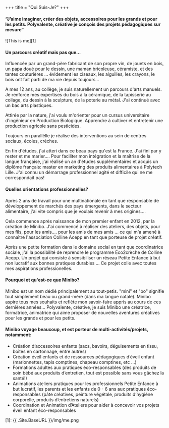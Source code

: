 +++
title = "Qui Suis-Je?"
+++

#### “J’aime imaginer, créer des objets, accessoires pour les grands et pour les petits. Polyvalente, créative je conçois des projets pédagogiques sur mesure”
  
![This is me][1]

#### Un parcours créatif mais pas que... 

Influencée par un grand-père fabricant de son propre vin, de jouets en bois, un papa doué pour le dessin, une maman bricoleuse, céramiste, et des tantes couturières ... évidement les ciseaux, les aiguilles, les crayons, le bois ont fait parti de ma vie depuis toujours...  

A mes 12 ans, au collège, je suis naturellement un parcours d'arts manuels. Je renforce mes expertises du bois à la céramique, de la tapisserie au collage, du dessin à la sculpture, de la poterie au métal. J'ai continué avec un bac arts plastiques.

Attirée par la nature, j'ai voulu m'orienter pour un cursus universitaire d'ingénieur en Production Biologique. Apprendre à cultiver et entretenir une production agricole sans pesticides. 

Toujours en parallèlle je réalise des interventions au sein de centres sociaux, écoles, crèches.

En fin d'études, j'ai atteri dans ce beau pays qu'est la France. J'ai fini par y rester et me marier.... 
Pour faciliter mon intégration et la maîtrise de la langue française, j'ai réalisé un an d'études supplémentaires et acquis un diplôme français: master en marketing des produits alimentaires à Polytech Lille. J'ai connu un démarrage professionnel agité et difficile qui ne me correspondait pas!

#### Quelles orientations professionnelles? 

Après 2 ans de travail pour une multinationale en tant que responsable de développement de marchés des pays émergents, dans le secteur alimentaire, j'ai vite compris que je voulais revenir à mes origines.... 

Cela commence après naissance de mon premier enfant en 2012, par la création de Minibo. J'ai commencé à réaliser des ateliers, des objets, pour mes fils, pour les amis.... pour les amis de mes amis ... ce qui m'a amené à connaître l'association Colline Acepp en tant que porteuse de projet créatif. 

Après une petite formation dans le domaine social en tant que coordinatrice sociale, j'ai la possibilité de reprendre le programme Eco2crèche de Colline Acepp. Un projet qui consiste à sensibiliser un réseau Petite Enfance à but non lucratif aux bonnes pratiques durables ... 
Ce projet colle avec toutes mes aspirations professionelles.

#### Pourquoi et qu'est-ce que Minibo?  

Minibo est un nom dédié principalement au tout-petis. "mini" et "bo" signifie tout simplement beau ou grand-mère (dans ma langue natale). Minibo aspire tous mes souhaits et reflète mon savoir-faire appris au cours de ces dernières années... 
Polyvalente, créative, je suis Minibo une créatrice, formatrice, animatrice qui aime proposer de nouvelles aventures créatives pour les grands et pour les petits. 

#### Minibo voyage beaucoup, et est porteur de multi-activités/projets, notamment: 

* Création d’accessoires enfants (sacs, bavoirs, déguisements en tissu, boîtes en cartonnage, entre autres)
* Création éveil enfants et de ressources pédagogiques d’éveil enfant (marionnettes, tapis comptines, chapeau comptines, etc …)
* Formations adultes aux pratiques éco-responsables (des produits de soin bébé aux produits d’entretien, tout est possible sans vous gâchez la santé!)
* Animations ateliers pratiques pour les professionnels Petite Enfance à but lucratif, les parents et les enfants de 0 - 6 ans aux pratiques éco-responsables (pâte créatives, peinture végétale, produits d’hygiène corporelle, produits d’entretiens naturels)
* Coordination et Animation d’Ateliers pour aider à concevoir vos projets éveil enfant éco-responsables

[1]: {{ .Site.BaseURL }}/img/me.png

